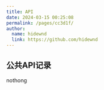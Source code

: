 ```yaml
---
title: API
date: 2024-03-15 00:25:08
permalink: /pages/cc3d1f/
author: 
  name: hidewnd
  link: https://github.com/hidewnd
---
```


## 公共API记录

nothong

